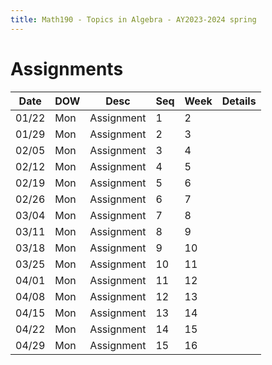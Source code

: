 ```yaml
---
title: Math190 - Topics in Algebra - AY2023-2024 spring
---
```


# **Assignments**
  

  | Date  | DOW | Desc       | Seq | Week | Details |
  |-------|-----|------------|-----|------|---------|
  | 01/22 | Mon | Assignment | 1   | 2    |         |
  | 01/29 | Mon | Assignment | 2   | 3    |         |
  | 02/05 | Mon | Assignment | 3   | 4    |         |
  | 02/12 | Mon | Assignment | 4   | 5    |         |
  | 02/19 | Mon | Assignment | 5   | 6    |         |
  | 02/26 | Mon | Assignment | 6   | 7    |         |
  | 03/04 | Mon | Assignment | 7   | 8    |         |
  | 03/11 | Mon | Assignment | 8   | 9    |         |
  | 03/18 | Mon | Assignment | 9   | 10   |         |
  | 03/25 | Mon | Assignment | 10  | 11   |         |
  | 04/01 | Mon | Assignment | 11  | 12   |         |
  | 04/08 | Mon | Assignment | 12  | 13   |         |
  | 04/15 | Mon | Assignment | 13  | 14   |         |
  | 04/22 | Mon | Assignment | 14  | 15   |         |
  | 04/29 | Mon | Assignment | 15  | 16   |         |
